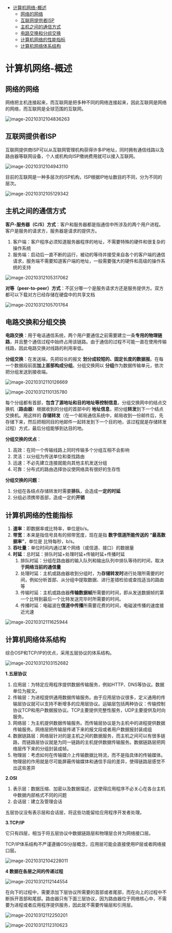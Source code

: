 - [计算机网络-概述](#--------)
  * [网络的网络](#-----)
  * [互联网提供者ISP](#------isp)
  * [主机之间的通信方式](#---------)
  * [电路交换和分组交换](#---------)
  * [计算机网络的性能指标](#----------)
  * [计算机网络体系结构](#---------)

# 计算机网络-概述



## 网络的网络

网络把主机连接起来，而互联网是把多种不同的网络连接起来，因此互联网是网络的网络，而互联网是全球范围的互联网。

![image-20210312104836263](.images/image-20210312104836263.png)

## 互联网提供者ISP

互联网提供商ISP可以从互联网管理机构获得许多IP地址，同时拥有通信线路以及路由器等联网设备，个人或机构向ISP缴纳费用就可以接入互联网。

![image-20210312104943110](.images/image-20210312104943110.png)

目前的互联网是一种多层次的ISP机构，ISP根据IP地址数目的不同，分为不同的层次。

![image-20210312105129342](.images/image-20210312105129342.png)

## 主机之间的通信方式

**客户-服务器（C/S）方式**：客户和服务器都是指通信中所涉及的两个用户进程。客户是服务的请求方，服务器是请求的提供方。

1. 客户端：客户程序必须知道服务器程序的地址，不需要特殊的硬件和很复杂的操作系统
2. 服务端：启动后一直不断的运行，被动的等待并接受来自各个的客户端的通信请求，服务端不需要知道客户端的地址，一般需要强大的硬件和高级的操作系统的支持

![image-20210312105317062](.images/image-20210312105317062.png)

**对等（peer-to-peer）方式**：不区分哪一个是服务请求方还是服务提供方。双方都可以下载对方已经存储在硬盘中的共享文档

![image-20210312105701764](.images/image-20210312105701764.png)



## 电路交换和分组交换

**电路交换**：用于电话通信系统，两个用户要通信之前需要建立一条**专用的物理链路**，并且整个通信过程中始终占用该链路。由于通信的过程不可能一直在使用传输线路，因此电路交换对线路的利用率低。

**分组交换**：在发送端，先把较长的报文 **划分成较短的、固定长度的数据报**。在每一个数据段前面**加上首部构成分组**。分组交换网以 **分组**作为数据传输单元，依次把分组发送到接收端。

![image-20210312110126669](.images/image-20210312110126669.png)

![image-20210312110135780](.images/image-20210312110135780.png)

每个分组都有首部，**包含了源地址和目的地址等控制信息**，分组交换网中的结点交换机（**路由器**）根据收到的分组的首部中的 **地址信息**，把分组**转发**到下一个结点交换机。用这样的 **存储转发**（在一个邮局通信系统中，邮局收到一份邮件后，先存储下来，然后把相同目的地邮件一起转发到下一个目的地，该过程就是存储转发过程）方式，最后分组能够到达目的地。

**分组交换的优点**：

1. 高效：在同一个传输线路上同时传输多个分组互相不会影响
2. 灵活：以分组为传送单位和查找路由
3. 迅速：不必先建立连接就能向其他主机发送分组
4. 可靠：分布式的路由选择协议使网络具有很好的生存性

**分组交换的问题**：

1. 分组在各结点存储转发时需要**排队**，会造成**一定的时延**
2. 分组必须携带首部，造成一定的**开销**





## 计算机网络的性能指标

1. **速率**：即数据率或比特率，单位是b/s。
2. **带宽**：本来是指信号具有的频带宽度，现在是指 **数字信道所能传送的 “最高数据率”**，单位是 比特每秒，b/s。
3. **吞吐量**：单位时间内通过某个网络（或信道、接口）的数据量
4. **时延**：总时延：排队时延+处理时延+传输时延+传播时延
   1. 排队时延：分组在路由器的输入队列和输出队列中排队等待的时间，取决**于网络当前的通信量**
   2. 处理时延：主机或路由器收到分组时，为**存储转发时**进行处理所需要的时间，例如分析首部、从分组中提取数据、进行差错检验或查找适当的路由等
   3. 传输时延：主机或路由器**传输数据帧**所需要的时间，即从发送数据帧的第一个比特到最后一个比特发送完毕时所需要的时间。
   4. 传播时延：电磁波在**信道中传播**所需要花费的时间，电磁波传播的速度接近光速

![image-20210312111625944](.images/image-20210312111625944.png)

## 计算机网络体系结构

综合OSP和TCP/IP的优点，采用五层协议的体系结构。

![image-20210312103152682](.images/image-20210312103152682.png)



**1.五层协议**

1. 应用层：为特定应用程序提供数据传输服务，例如HTTP、DNS等协议。数据单位为报文。
2. 传输层：为进程提供通用数据传输服务。由于应用层协议很多，定义通用的传输层协议就可以支持不断增多的应用层协议。运输层包括两种协议：传输控制协议TCP和用户数据报协议。TCP主要提供完整性服务，UDP主要提供及时向服务。
3. 网络层：为主机提供数据传输服务。而传输层协议是为主机中的进程提供数据传输服务。网络层把传输层传递下来的报文段或者用户数据报封装成组
4. 数据链路层：网络层针对的是主机之间的数据服务，而主机之间可以有很多链路，而链路层协议就是为同一链路的主机提供数据传输服务。数据链路层把网络层传下来的分组封装成帧。
5. 物理层：考虑如何在传输媒介上传输数据比特流，而不是指具体的传输媒体。物理层的作用就是尽可能屏蔽传输媒体和通信手段的差异，使得链路层感觉不出这些差异

**2.OSI**

1. 表示层：数据压缩、加密以及数据描述，这使得应用程序不必关心在各台主机中数据内部格式不同的问题
2. 会话层：建立及管理会话

五层协议没有表示层和会话层，将这些功能留给应用程序开发者处理。

**3.TCP/IP**

它只有四层，相当于将五层协议中数据链路层和物理层合并为网络接口层。

TCP/IP体系结构不严谨遵循OSI分层概念，应用层可能会直接使用IP层或者网络接口层。

![image-20210312104228011](.images/image-20210312104228011.png)

**4 数据在各层之间的传递过程**

![image-20210312112144554](.images/image-20210312112144554.png)

在向下的过程中，需要添加下层协议所需要的首部或者尾部，而在向上的过程中不断拆开首部和尾部。路由器只有下面三层协议，因为路由器位于网络核心中，不需要为进程或者应用程序提供服务，因此就不需要传输层和引用层。

![image-20210312112250201](.images/image-20210312112250201.png)

![image-20210312112310623](.images/image-20210312112310623.png)